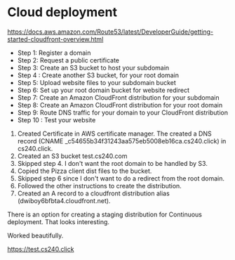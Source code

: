 # Cloud deployment

https://docs.aws.amazon.com/Route53/latest/DeveloperGuide/getting-started-cloudfront-overview.html

- Step 1: Register a domain
- Step 2: Request a public certificate
- Step 3: Create an S3 bucket to host your subdomain
- Step 4 : Create another S3 bucket, for your root domain
- Step 5: Upload website files to your subdomain bucket
- Step 6: Set up your root domain bucket for website redirect
- Step 7: Create an Amazon CloudFront distribution for your subdomain
- Step 8: Create an Amazon CloudFront distribution for your root domain
- Step 9: Route DNS traffic for your domain to your CloudFront distribution
- Step 10 : Test your website

1. Created Certificate in AWS certificate manager. The created a DNS record (CNAME \_c54655b34f31243aa575eb5008eb16ca.cs240.click) in cs240.click.
1. Created an S3 bucket test.cs240.com
1. Skipped step 4. I don't want the root domain to be handled by S3.
1. Copied the Pizza client dist files to the bucket.
1. Skipped step 6 since I don't want to do a redirect from the root domain.
1. Followed the other instructions to create the distribution.
1. Created an A record to a cloudfront distribution alias (dwiboy6bfbta4.cloudfront.net).

There is an option for creating a staging distribution for Continuous deployment. That looks interesting.

Worked beautifully.

https://test.cs240.click

